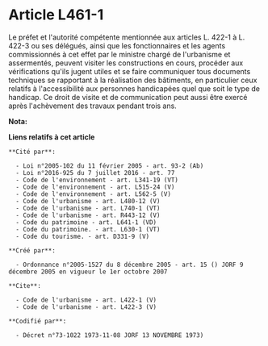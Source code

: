 # Article L461-1

Le préfet et l'autorité compétente mentionnée aux articles L. 422-1 à L. 422-3 ou ses délégués, ainsi que les fonctionnaires
et les agents commissionnés à cet effet par le ministre chargé de l'urbanisme et assermentés, peuvent visiter les
constructions en cours, procéder aux vérifications qu'ils jugent utiles et se faire communiquer tous documents techniques se
rapportant à la réalisation des bâtiments, en particulier ceux relatifs à l'accessibilité aux personnes handicapées quel que
soit le type de handicap. Ce droit de visite et de communication peut aussi être exercé après l'achèvement des travaux
pendant trois ans.

**Nota:**



**Liens relatifs à cet article**

	**Cité par**:

	  - Loi n°2005-102 du 11 février 2005 - art. 93-2 (Ab)
	  - Loi n°2016-925 du 7 juillet 2016 - art. 77
	  - Code de l'environnement - art. L341-19 (VT)
	  - Code de l'environnement - art. L515-24 (V)
	  - Code de l'environnement - art. L562-5 (V)
	  - Code de l'urbanisme - art. L480-12 (V)
	  - Code de l'urbanisme - art. L740-1 (VT)
	  - Code de l'urbanisme - art. R443-12 (V)
	  - Code du patrimoine - art. L641-1 (VD)
	  - Code du patrimoine. - art. L630-1 (VT)
	  - Code du tourisme. - art. D331-9 (V)

	**Créé par**:

	  - Ordonnance n°2005-1527 du 8 décembre 2005 - art. 15 () JORF 9 décembre 2005 en vigueur le 1er octobre 2007

	**Cite**:

	  - Code de l'urbanisme - art. L422-1 (V)
	  - Code de l'urbanisme - art. L422-3 (V)

	**Codifié par**:

	  - Décret n°73-1022 1973-11-08 JORF 13 NOVEMBRE 1973)
